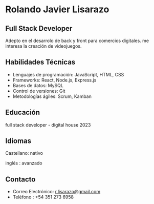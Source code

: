 # Rolando Javier Lisarazo

## Full Stack Developer

Adepto en el desarrolo de back y front para comercios digitales. me interesa la creación de videojuegos.

## Habilidades Técnicas

- Lenguajes de programación: JavaScript, HTML, CSS
- Frameworks: React, Node.js, Express.js
- Bases de datos: MySQL
- Control de versiones: Git
- Metodologías ágiles: Scrum, Kamban

## Educación
full stack developer - digital house 2023

## Idiomas
Castellano: nativo

inglés : avanzado

## Contacto
- Correo Electrónico: r.lisarazo@gmail.com
- Teléfono : +54 351 273 6958
